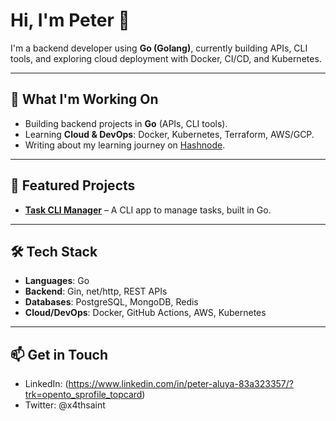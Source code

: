 # Hi, I'm Peter 👋

I'm a backend developer using **Go (Golang)**, currently building APIs, CLI tools, and exploring cloud deployment with Docker, CI/CD, and Kubernetes.

---

## 🚀 What I'm Working On
- Building backend projects in **Go** (APIs, CLI tools).
- Learning **Cloud & DevOps**: Docker, Kubernetes, Terraform, AWS/GCP.
- Writing about my learning journey on [Hashnode](https://hashnode.com/@Jolonto).

---

## 📌 Featured Projects
- [**Task CLI Manager**](https://github.com/aluyapeter/williamsgov) – A CLI app to manage tasks, built in Go.

---

## 🛠️ Tech Stack
- **Languages**: Go
- **Backend**: Gin, net/http, REST APIs  
- **Databases**: PostgreSQL, MongoDB, Redis  
- **Cloud/DevOps**: Docker, GitHub Actions, AWS, Kubernetes  

---

## 📫 Get in Touch
- LinkedIn: (https://www.linkedin.com/in/peter-aluya-83a323357/?trk=opento_sprofile_topcard)  
- Twitter: @x4thsaint
